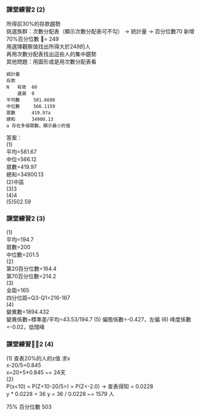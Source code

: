 ### 課堂練習2 (2)
所得前30%的存款趨勢  
挑選族群：次數分配表（顯示次數分配表可不勾） -> 統計量 -> 百分位數70 新增  
70%百分位數 = 249  
用選擇觀察值找出所得大於249的人  
再用次數分配表找出這些人的集中趨勢  
其他問題：用圖形或是用次數分配表看  
```
統計量		
存款 
N	有效	60
	遺漏	0
平均數		581.6688
中位數		566.1159
眾數		419.97a
總和		34900.13
a 存在多個眾數。顯示最小的值		
```

答案：  
(1)  
平均=581.67  
中位=566.12  
眾數=419.97  
總和=34900.13  
(2)中區  
(3)3  
(4)4  
(5)502.59


### 課堂練習2 (3)
(1)  
平均=194.7  
眾數=200  
中位數=201.5  
(2)  
第20百分位數=164.4   
第70百分位數=214.2  
(3)  
全距=165  
四分位距=Q3-Q1=216-167  
(4)  
變異數=1894.432  
變異係數=標準差/平均=43.53/194.7
(5)
偏態係數=-0.427，左偏
(6)
峰度係數=-0.02，低闊峰

### 課堂練習2 (4)
(1) 
查表20%的人的z值 
求x  
x-20/5=0.845  
x=20+5*0.845 ~= 24天  
(2)    
P(x<10) = P(Z<10-20/5>) = P(Z<-2.0) -> 查表得知 = 0.0228  
y * 0.0228 = 36
y = 36 / 0.0228 ~= 1579 人  



75% 百分位數 503